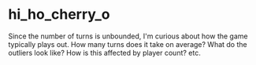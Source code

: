 # hi_ho_cherry_o
Since the number of turns is unbounded, I'm curious about how the game typically plays out. How many turns does it take on average? What do the outliers look like? How is this affected by player count? etc.
